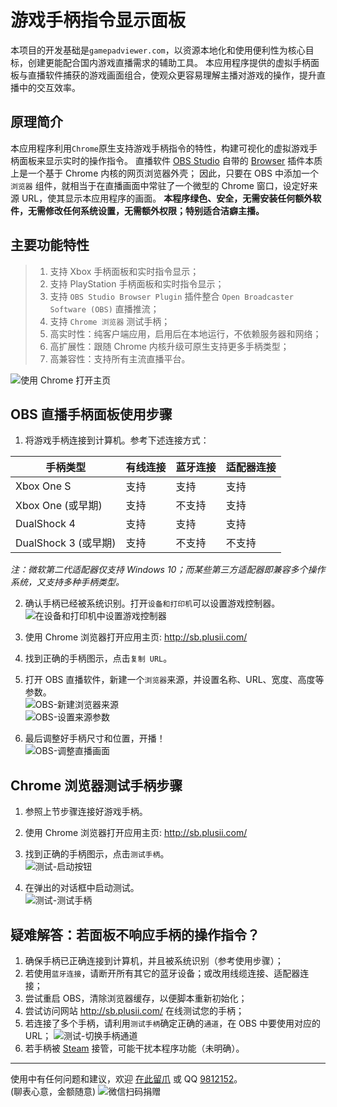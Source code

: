 # 游戏手柄指令显示面板
本项目的开发基础是`gamepadviewer.com`，以资源本地化和使用便利性为核心目标，创建更能配合国内游戏直播需求的辅助工具。
本应用程序提供的虚拟手柄面板与直播软件捕获的游戏画面组合，使观众更容易理解主播对游戏的操作，提升直播中的交互效率。


## 原理简介
本应用程序利用`Chrome`原生支持游戏手柄指令的特性，构建可视化的虚拟游戏手柄面板来显示实时的操作指令。
直播软件 [OBS Studio] 自带的 [Browser] 插件本质上是一个基于 Chrome 内核的网页浏览器外壳；
因此，只要在 OBS 中添加一个 `浏览器` 组件，就相当于在直播画面中常驻了一个微型的 Chrome 窗口，设定好来源 URL，使其显示本应用程序的画面。
**本程序绿色、安全，无需安装任何额外软件，无需修改任何系统设置，无需额外权限；特别适合洁癖主播。**  


## 主要功能特性
> 1. 支持 Xbox 手柄面板和实时指令显示；
> 2. 支持 PlayStation 手柄面板和实时指令显示；
> 3. 支持 `OBS Studio Browser Plugin` 插件整合 `Open Broadcaster Software (OBS)` 直播推流；
> 4. 支持 `Chrome 浏览器` 测试手柄；
> 5. 高实时性：纯客户端应用，启用后在本地运行，不依赖服务器和网络；
> 6. 高扩展性：跟随 Chrome 内核升级可原生支持更多手柄类型；
> 7. 高兼容性：支持所有主流直播平台。  

![使用 Chrome 打开主页](images/home.jpg)
  
  
  
## OBS 直播手柄面板使用步骤
1. 将游戏手柄连接到计算机。参考下述连接方式：

|手柄类型              |有线连接    |蓝牙连接    |适配器连接   |
|-------              |-------    |-------    |-------     |
|Xbox One S           |支持        |支持       |支持         |
|Xbox One (或早期)     |支持        |不支持     |支持         |
|DualShock 4          |支持        |支持       |支持         |
|DualShock 3 (或早期)  |支持        |不支持     |不支持       |

*注：微软第二代适配器仅支持 Windows 10；而某些第三方适配器即兼容多个操作系统，又支持多种手柄类型。*

2. 确认手柄已经被系统识别。打开`设备和打印机`可以设置游戏控制器。  
![在设备和打印机中设置游戏控制器](images/devices.jpg)

3. 使用 Chrome 浏览器打开应用主页: http://sb.plusii.com/
4. 找到正确的手柄图示，点击`复制 URL`。
5. 打开 OBS 直播软件，新建一个`浏览器`来源，并设置名称、URL、宽度、高度等参数。  
![OBS-新建浏览器来源](images/obs-1.jpg)  
![OBS-设置来源参数](images/obs-2.jpg)  

6. 最后调整好手柄尺寸和位置，开播！  
![OBS-调整直播画面](images/obs-3.jpg)
  
  
  
## Chrome 浏览器测试手柄步骤
1. 参照上节步骤连接好游戏手柄。
2. 使用 Chrome 浏览器打开应用主页: http://sb.plusii.com/
3. 找到正确的手柄图示，点击`测试手柄`。  
![测试-启动按钮](images/test-1.jpg)

4. 在弹出的对话框中启动测试。  
![测试-测试手柄](images/test-2.jpg)
  
  
## 疑难解答：若面板不响应手柄的操作指令？
1. 确保手柄已正确连接到计算机，并且被系统识别（参考使用步骤）；
2. 若使用`蓝牙连接`，请断开所有其它的蓝牙设备；或改用线缆连接、适配器连接；
3. 尝试重启 OBS，清除浏览器缓存，以便脚本重新初始化；
4. 尝试访问网站 http://sb.plusii.com/ 在线测试您的手柄；
5. 若连接了多个手柄，请利用`测试手柄`确定正确的`通道`，在 OBS 中要使用对应的 URL；
![测试-切换手柄通道](images/test-3.jpg)
6. 若手柄被 [Steam] 接管，可能干扰本程序功能（未明确）。
  
  
-------------------------------------------------  
使用中有任何问题和建议，欢迎 [在此留爪] 或 QQ [9812152]。  
(聊表心意，金额随意)
![微信扫码捐赠](http://images.iiwho.com/donate-wechat.jpg)


[OBS Studio]: https://obsproject.com/
[Browser]: https://obsproject.com/forum/resources/browser-plugin.115/
[Steam]: https://store.steampowered.com/
[在此留爪]: https://github.com/HeddaZ/shoubing/issues
[9812152]: tencent://message/?uin=9812152